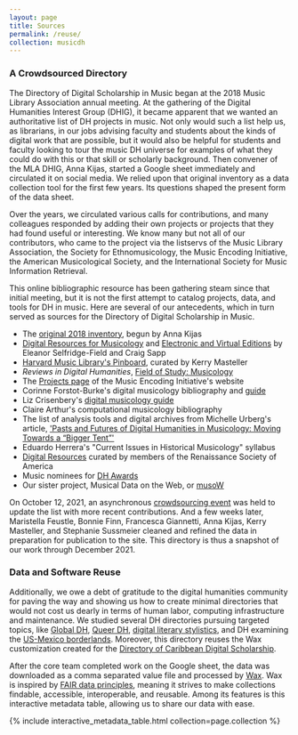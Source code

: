 ```yaml
---
layout: page
title: Sources
permalink: /reuse/
collection: musicdh
---
```


### A Crowdsourced Directory

The Directory of Digital Scholarship in Music began at the 2018 Music Library Association annual meeting. At the gathering of the Digital Humanities Interest Group (DHIG), it became apparent that we wanted an authoritative list of DH projects in music. Not only would such a list help us, as librarians, in our jobs advising faculty and students about the kinds of digital work that are possible, but it would also be helpful for students and faculty looking to tour the music DH universe for examples of what they could do with this or that skill or scholarly background. Then convener of the MLA DHIG, Anna Kijas, started a Google sheet immediately and circulated it on social media. We relied upon that original inventory as a data collection tool for the first few years. Its questions shaped the present form of the data sheet.  

Over the years, we circulated various calls for contributions, and many colleagues responded by adding their own projects or projects that they had found useful or interesting. We know many but not all of our contributors, who came to the project via the listservs of the Music Library Association, the Society for Ethnomusicology, the Music Encoding Initiative, the American Musicological Society, and the International Society for Music Information Retrieval. 

This online bibliographic resource has been gathering steam since that initial meeting, but it is not the first attempt to catalog projects, data, and tools for DH in music. Here are several of our antecedents, which in turn served as sources for the Directory of Digital Scholarship in Music.

- The [original 2018 inventory](https://docs.google.com/spreadsheets/d/1UyCED16mYxo3XE4RuushxE7DWyqR_CNFecn0k79ldA4/edit?usp=sharing), begun by Anna Kijas
- [Digital Resources for Musicology](https://drm.ccarh.org/) and [Electronic and Virtual Editions](https://eve.ccarh.org/) by Eleanor Selfridge-Field and Craig Sapp
- [Harvard Music Library's Pinboard](https://pinboard.in/u:HarvardMusicLib), curated by Kerry Masteller
- _Reviews in Digital Humanities_, [Field of Study: Musicology](https://reviewsindh.pubpub.org/musicology)
- The [Projects page](https://music-encoding.org/community/projects-users.html) of the Music Encoding Initiative's website
- Corinne Forstot-Burke's digital musicology bibliography and [guide](https://guides.lib.utexas.edu/mus381/digitalmusicology)
- Liz Crisenbery's [digital musicology guide](https://guides.library.duke.edu/c.php?g=857511)
- Claire Arthur's computational musicology bibliography
- The list of analysis tools and digital archives from Michelle Urberg's article, ['Pasts and Futures of Digital Humanities in Musicology: Moving Towards a “Bigger Tent”'](https://doi.org/10.1080/10588167.2017.1404301)
- Eduardo Herrera's "Current Issues in Historical Musicology" syllabus
- [Digital Resources](https://rsadigitalresources.hcommons.org/) curated by members of the Renaissance Society of America
- Music nominees for [DH Awards](https://www.google.com/search?q=music+site%3Adhawards.org&oq=music+site%3Adhawards.org&aqs=chrome..69i57j69i64l3.4736j0j4&sourceid=chrome&ie=UTF-8)
- Our sister project, Musical Data on the Web, or [musoW](https://musow.kmi.open.ac.uk/)

On October 12, 2021, an asynchronous [crowdsourcing event]({{site.baseurl}}/cfc/) was held to update the list with more recent contributions. And a few weeks later, Maristella Feustle, Bonnie Finn, Francesca Giannetti, Anna Kijas, Kerry Masteller, and Stephanie Sussmeier cleaned and refined the data in preparation for publication to the site. This directory is thus a snapshot of our work through December 2021.  

### Data and Software Reuse

Additionally, we owe a debt of gratitude to the digital humanities community for paving the way and showing us how to create minimal directories that would not cost us dearly in terms of human labor, computing infrastructure and maintenance. We studied several DH directories pursuing targeted topics, like [Global DH](https://arounddh.org/), [Queer DH](https://docs.google.com/document/d/1kp9VURhHnxVvaG2D2l7sBS_mQcSOZZ03s2Lr7Intpr0/edit?usp=sharing), [digital literary stylistics](https://dls.hypotheses.org/774), and DH examining the [US-Mexico borderlands](https://unitedfronteras.github.io/ufexhibition_mexusa/). Moreover, this directory reuses the Wax customization created for the [Directory of Caribbean Digital Scholarship](http://caribbeandigitalnyc.net/caridischo/).

After the core team completed work on the Google sheet, the data was downloaded as a comma separated value file and processed by [Wax](https://minicomp.github.io/wax/). Wax is inspired by [FAIR data principles](https://journal.code4lib.org/articles/13427), meaning it strives to make collections findable, accessible, interoperable, and reusable. Among its features is this interactive metadata table, allowing us to share our data with ease.

{% include interactive_metadata_table.html collection=page.collection %}